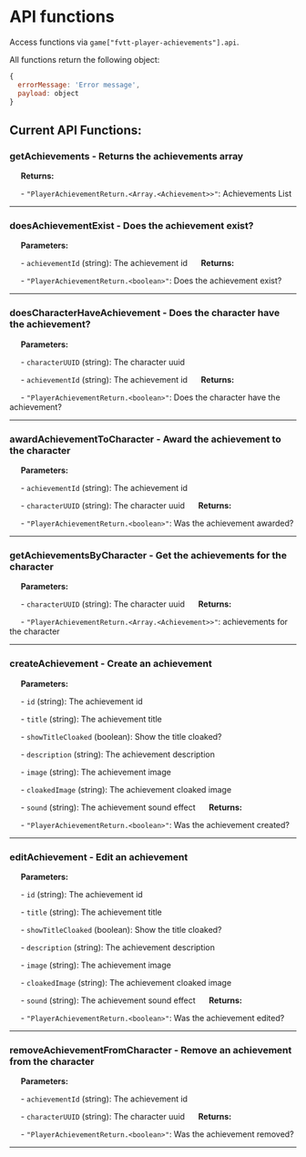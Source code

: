 # API functions

Access functions via `game["fvtt-player-achievements"].api`.

All functions return the following object:

  ```javascript
  {
    errorMessage: 'Error message',
    payload: object
  }
  ```

## Current API Functions:

### getAchievements - Returns the achievements array


&nbsp;&nbsp;&nbsp;&nbsp; **Returns:**

&nbsp;&nbsp;&nbsp;&nbsp;  - `"PlayerAchievementReturn.<Array.<Achievement>>"`: Achievements List

<hr/>


### doesAchievementExist - Does the achievement exist?


&nbsp;&nbsp;&nbsp;&nbsp; **Parameters:**

  &nbsp;&nbsp;&nbsp;&nbsp;  - `achievementId` (string): The achievement id
&nbsp;&nbsp;&nbsp;&nbsp; **Returns:**

&nbsp;&nbsp;&nbsp;&nbsp;  - `"PlayerAchievementReturn.<boolean>"`: Does the achievement exist?

<hr/>


### doesCharacterHaveAchievement - Does the character have the achievement?


&nbsp;&nbsp;&nbsp;&nbsp; **Parameters:**

  &nbsp;&nbsp;&nbsp;&nbsp;  - `characterUUID` (string): The character uuid

  &nbsp;&nbsp;&nbsp;&nbsp;  - `achievementId` (string): The achievement id
&nbsp;&nbsp;&nbsp;&nbsp; **Returns:**

&nbsp;&nbsp;&nbsp;&nbsp;  - `"PlayerAchievementReturn.<boolean>"`: Does the character have the achievement?

<hr/>


### awardAchievementToCharacter - Award the achievement to the character


&nbsp;&nbsp;&nbsp;&nbsp; **Parameters:**

  &nbsp;&nbsp;&nbsp;&nbsp;  - `achievementId` (string): The achievement id

  &nbsp;&nbsp;&nbsp;&nbsp;  - `characterUUID` (string): The character uuid
&nbsp;&nbsp;&nbsp;&nbsp; **Returns:**

&nbsp;&nbsp;&nbsp;&nbsp;  - `"PlayerAchievementReturn.<boolean>"`: Was the achievement awarded?

<hr/>


### getAchievementsByCharacter - Get the achievements for the character


&nbsp;&nbsp;&nbsp;&nbsp; **Parameters:**

  &nbsp;&nbsp;&nbsp;&nbsp;  - `characterUUID` (string): The character uuid
&nbsp;&nbsp;&nbsp;&nbsp; **Returns:**

&nbsp;&nbsp;&nbsp;&nbsp;  - `"PlayerAchievementReturn.<Array.<Achievement>>"`: achievements for the character

<hr/>


### createAchievement - Create an achievement


&nbsp;&nbsp;&nbsp;&nbsp; **Parameters:**

  &nbsp;&nbsp;&nbsp;&nbsp;  - `id` (string): The achievement id

  &nbsp;&nbsp;&nbsp;&nbsp;  - `title` (string): The achievement title

  &nbsp;&nbsp;&nbsp;&nbsp;  - `showTitleCloaked` (boolean): Show the title cloaked?

  &nbsp;&nbsp;&nbsp;&nbsp;  - `description` (string): The achievement description

  &nbsp;&nbsp;&nbsp;&nbsp;  - `image` (string): The achievement image

  &nbsp;&nbsp;&nbsp;&nbsp;  - `cloakedImage` (string): The achievement cloaked image

  &nbsp;&nbsp;&nbsp;&nbsp;  - `sound` (string): The achievement sound effect
&nbsp;&nbsp;&nbsp;&nbsp; **Returns:**

&nbsp;&nbsp;&nbsp;&nbsp;  - `"PlayerAchievementReturn.<boolean>"`: Was the achievement created?

<hr/>


### editAchievement - Edit an achievement


&nbsp;&nbsp;&nbsp;&nbsp; **Parameters:**

  &nbsp;&nbsp;&nbsp;&nbsp;  - `id` (string): The achievement id

  &nbsp;&nbsp;&nbsp;&nbsp;  - `title` (string): The achievement title

  &nbsp;&nbsp;&nbsp;&nbsp;  - `showTitleCloaked` (boolean): Show the title cloaked?

  &nbsp;&nbsp;&nbsp;&nbsp;  - `description` (string): The achievement description

  &nbsp;&nbsp;&nbsp;&nbsp;  - `image` (string): The achievement image

  &nbsp;&nbsp;&nbsp;&nbsp;  - `cloakedImage` (string): The achievement cloaked image

  &nbsp;&nbsp;&nbsp;&nbsp;  - `sound` (string): The achievement sound effect
&nbsp;&nbsp;&nbsp;&nbsp; **Returns:**

&nbsp;&nbsp;&nbsp;&nbsp;  - `"PlayerAchievementReturn.<boolean>"`: Was the achievement edited?

<hr/>


### removeAchievementFromCharacter - Remove an achievement from the character


&nbsp;&nbsp;&nbsp;&nbsp; **Parameters:**

  &nbsp;&nbsp;&nbsp;&nbsp;  - `achievementId` (string): The achievement id

  &nbsp;&nbsp;&nbsp;&nbsp;  - `characterUUID` (string): The character uuid
&nbsp;&nbsp;&nbsp;&nbsp; **Returns:**

&nbsp;&nbsp;&nbsp;&nbsp;  - `"PlayerAchievementReturn.<boolean>"`: Was the achievement removed?

<hr/>


